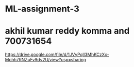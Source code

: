 # ML-assignment-3
# akhil kumar reddy komma and 700731654

https://drive.google.com/file/d/1JVyPqlI3MhKCzXx-Mohh7RNZuFv9dv2U/view?usp=sharing
